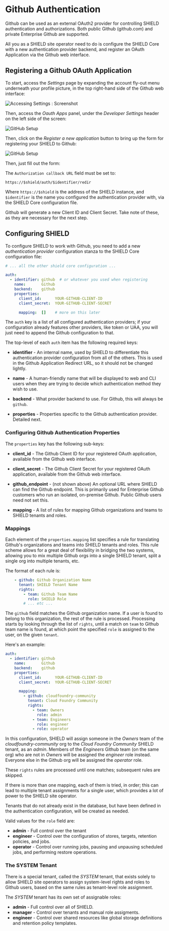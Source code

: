 # Github Authentication

Github can be used as an external OAuth2 provider for controlling
SHIELD authentication and authorizations.  Both public Github
(github.com) and private Enterprise Github are supported.

All you as a SHIELD site operator need to do is configure the
SHIELD Core with a new authentication provider backend, and
register an OAuth Application via the Github web interface.

## Registering a Github OAuth Application

To start, access the _Settings_ page by expanding the account
fly-out menu underneath your profile picture, in the top
right-hand side of the Github web interface:

![Accessing Settings : Screenshot](/docs/images/githubAuth/github2.png)

Then, access the _Oauth Apps_ panel, under the _Developer
Settings_ header on the left side of the screen:

![GitHub Setup](/docs/images/githubAuth/github3.png)

Then, click on the _Register a new application_ button to bring up
the form for registering your SHIELD to Github:

![GitHub Setup](/docs/images/githubAuth/github4.png)

Then, just fill out the form:

<!-- FIXME: need better screenshots.
            less emphasis on navigation,
            more emphasis on the form to fill out -->

The `Authorization callback URL` field must be set to:

    https://$shield/auth/$identifier/redir

Where `https://$shield` is the address of the SHIELD instance, and
`$identifier` is the name you configured the authentication provider
with, via the SHIELD Core configuration file.

Github will generate a new Client ID and Client Secret.  Take note
of these, as they are necessary for the next step.

## Configuring SHIELD

To configure SHIELD to work with Github, you need to add a new
_authentication provider_ configuration stanza to the SHIELD Core
configuration file:

```yaml
# ... all the other shield core configuration ...

auth:
  - identifier: github  # or whatever you used when registering
    name:       Github
    backend:    github
    properties:
      client_id:      YOUR-GITHUB-CLIENT-ID
      client_secret:  YOUR-GITHUB-CLIENT-SECRET

      mapping:  []    # more on this later
```

The `auth` key is a list of all configured authentication
providers; if your configuration already features other providers,
like token or UAA, you will just need to append the Github
configuration to that.

The top-level of each `auth` item has the following required keys:

  - **identifier** - An internal name, used by SHIELD to
    differentiate this authentication provider configuration from all
    of the others.  This is used in the Github Application
    Redirect URL, so it should not be changed lightly.

  - **name** - A human-friendly name that will be displayed to
    web and CLI users when they are trying to decide which
    authentication method they wish to use.

  - **backend** - What provider backend to use.  For Github, this
    will always be `github`.

  - **properties** - Properties specific to the Github
    authentication provider.  Detailed next.

### Configuring Github Authentication Properties

The `properties` key has the following sub-keys:

  - **client\_id** - The Github Client ID for your registered
    OAuth application, available from the Github web interface.

  - **client\_secret** - The Github Client Secret for your
    registered OAuth application, available from the Github web
    interface.

  - **github\_endpoint** - (not shown above) An optional URL where
    SHIELD can find the Github endpoint.  This is primarily used
    for Enterprise Github customers who run an isolated,
    on-premise Github.  Public Github users need not set this.

  - **mapping** - A list of rules for mapping Github organizations
    and teams to SHIELD tenants and roles.

### Mappings

Each element of the `properties.mapping` list specifies a rule for
translating Github's organizations and teams into SHIELD tenants
and roles.  This rule scheme allows for a great deal of
flexibility in bridging the two systems, allowing you to mix
multiple Github orgs into a single SHIELD tenant, split a single
org into multiple tenants, etc.

The format of each rule is:

```yaml
    - github: Github Organization Name
      tenant: SHIELD Tenant Name
      rights:
        - team: Github Team Name
          role: SHIELD Role
        # ... etc ...
```

The `github` field matches the Github organization name.  If a
user is found to belong to this organization, the rest of the rule
is processed.  Processing starts by looking through the list of
`rights`, until a match on `team` to Github team name is found, at
which point the specified `role` is assigned to the user, on the
given `tenant`.

Here's an example:

```yaml
auth:
  - identifier: github
    name:       Github
    backend:    github
    properties:
      client_id:      YOUR-GITHUB-CLIENT-ID
      client_secret:  YOUR-GITHUB-CLIENT-SECRET

      mapping:
        - github: cloudfoundry-community
          tenant: Cloud Foundry Community
          rights:
            - team: Owners
              role: admin
            - team: Engineers
              role: engineer
            - role: operator
```

In this configuration, SHIELD will assign someone in the _Owners_
team of the _cloudfoundry-community_ org to the _Cloud Foundry
Community_ SHIELD tenant, as an _admin_.  Members of the
_Engineers_ Github team (on the same org) who are not in _Owners_
will be assigned the _engineer_ role instead.  Everyone else in
the Github org will be assigned the _operator_ role.

These `rights` rules are processed until one matches; subsequent
rules are skipped.

If there is more than one mapping, each of them is tried, in
order;  this can lead to multiple tenant assignments for a single
user, which provides a lot of power to the SHIELD site operator.

Tenants that do not already exist in the database, but have been
defined in the authentication configuration, will be created as
needed.

Valid values for the `role` field are:

- **admin** - Full control over the tenant
- **engineer** - Control over the configuration of stores,
  targets, retention policies, and jobs.
- **operator** - Control over running jobs, pausing and unpausing
  scheduled jobs, and performing restore operations.

### The SYSTEM Tenant

There is a special tenant, called the _SYSTEM_ tenant, that exists
solely to allow SHIELD site operators to assign system-level
rights and roles to Github users, based on the same rules as
tenant-level role assignment.

The _SYSTEM_ tenant has its own set of assignable roles:

- **admin** - Full control over all of SHIELD.
- **manager** - Control over tenants and manual role assigments.
- **engineer** - Control over shared resources like global storage
  definitions and retention policy templates.
